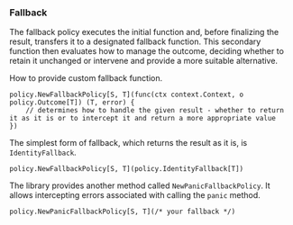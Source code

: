 ### Fallback

The fallback policy executes the initial function and, before finalizing the result, transfers it to a designated fallback function. This secondary function then evaluates how to manage the outcome, deciding whether to retain it unchanged or intervene and provide a more suitable alternative.


How to provide custom fallback function.

```golang
policy.NewFallbackPolicy[S, T](func(ctx context.Context, o policy.Outcome[T]) (T, error) {
    // determines how to handle the given result - whether to return it as it is or to intercept it and return a more appropriate value
})
```

The simplest form of fallback, which returns the result as it is, is `IdentityFallback`.

```golang
policy.NewFallbackPolicy[S, T](policy.IdentityFallback[T])
```

The library provides another method called `NewPanicFallbackPolicy`. It allows intercepting errors associated with calling the `panic` method.

```golang
policy.NewPanicFallbackPolicy[S, T](/* your fallback */)
```
